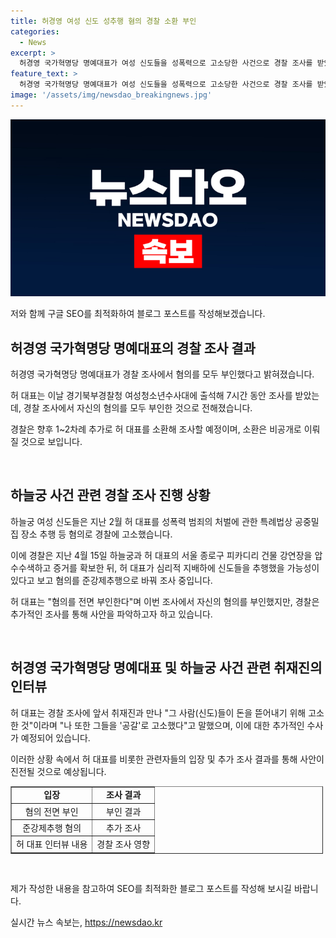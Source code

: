 ```yaml
---
title: 허경영 여성 신도 성추행 혐의 경찰 소환 부인
categories:
  - News
excerpt: >
  허경영 국가혁명당 명예대표가 여성 신도들을 성폭력으로 고소당한 사건으로 경찰 조사를 받았지만, 모든 혐의를 부인했다. 허 대표는 심리적 지배 아래 신체를 접촉한 혐의를 받고 있으며, 경찰은 추가 소환을 계획 중이다. 이에 대한 허 대표의 입장과 경찰의 조사 과정이 계속될 예정이다. (150자)
feature_text: >
  허경영 국가혁명당 명예대표가 여성 신도들을 성폭력으로 고소당한 사건으로 경찰 조사를 받았지만, 모든 혐의를 부인했다. 허 대표는 심리적 지배 아래 신체를 접촉한 혐의를 받고 있으며, 경찰은 추가 소환을 계획 중이다. 이에 대한 허 대표의 입장과 경찰의 조사 과정이 계속될 예정이다. (150자)
image: '/assets/img/newsdao_breakingnews.jpg'
---
```


<p><img src="/assets/img/newsdao_breakingnews.jpg" alt="ranknews 속보" /></p>

<p>저와 함께 구글 SEO를 최적화하여 블로그 포스트를 작성해보겠습니다.</p>

<h2 data-ke-size="size26">허경영 국가혁명당 명예대표의 경찰 조사 결과</h2>

<p data-ke-size="size16">허경영 국가혁명당 명예대표가 경찰 조사에서 혐의를 모두 부인했다고 밝혀졌습니다.</p>

<p data-ke-size="size16">허 대표는 이날 경기북부경찰청 여성청소년수사대에 출석해 7시간 동안 조사를 받았는데, 경찰 조사에서 자신의 혐의를 모두 부인한 것으로 전해졌습니다.</p>

<p data-ke-size="size16">경찰은 향후 1~2차례 추가로 허 대표를 소환해 조사할 예정이며, 소환은 비공개로 이뤄질 것으로 보입니다.</p>

<p data-ke-size="size16">&nbsp;</p>

<h2 data-ke-size="size26">하늘궁 사건 관련 경찰 조사 진행 상황</h2>

<p data-ke-size="size16">하늘궁 여성 신도들은 지난 2월 허 대표를 성폭력 범죄의 처벌에 관한 특례법상 공중밀집 장소 추행 등 혐의로 경찰에 고소했습니다.</p>

<p data-ke-size="size16">이에 경찰은 지난 4월 15일 하늘궁과 허 대표의 서울 종로구 피카디리 건물 강연장을 압수수색하고 증거를 확보한 뒤, 허 대표가 심리적 지배하에 신도들을 추행했을 가능성이 있다고 보고 혐의를 준강제추행으로 바꿔 조사 중입니다.</p>

<p data-ke-size="size16">허 대표는 "혐의를 전면 부인한다"며 이번 조사에서 자신의 혐의를 부인했지만, 경찰은 추가적인 조사를 통해 사안을 파악하고자 하고 있습니다.</p>

<p data-ke-size="size16">&nbsp;</p>

<h2 data-ke-size="size26">허경영 국가혁명당 명예대표 및 하늘궁 사건 관련 취재진의 인터뷰</h2>

<p data-ke-size="size16">허 대표는 경찰 조사에 앞서 취재진과 만나 "그 사람(신도)들이 돈을 뜯어내기 위해 고소한 것"이라며 "나 또한 그들을 '공갈'로 고소했다"고 말했으며, 이에 대한 추가적인 수사가 예정되어 있습니다.</p>

<p data-ke-size="size16">이러한 상황 속에서 허 대표를 비롯한 관련자들의 입장 및 추가 조사 결과를 통해 사안이 진전될 것으로 예상됩니다.</p>

<table border="1" cellpadding="1" cellspacing="1" style="width: 500px;">
    <tbody>
        <tr>
            <td style="text-align: center; height: 17px;"><b>입장</b></td>
            <td style="text-align: center; height: 17px;"><b>조사 결과</b></td>
        </tr>
        <tr>
            <td style="text-align: center; height: 17px;">혐의 전면 부인</td>
            <td style="text-align: center; height: 17px;">부인 결과</td>
        </tr>
        <tr>
            <td style="text-align: center; height: 17px;">준강제추행 혐의</td>
            <td style="text-align: center; height: 17px;">추가 조사</td>
        </tr>
        <tr>
            <td style="text-align: center; height: 17px;">허 대표 인터뷰 내용</td>
            <td style="text-align: center; height: 17px;">경찰 조사 영향</td>
        </tr>
    </tbody>
</table>

<p data-ke-size="size16">&nbsp;</p>

<p>제가 작성한 내용을 참고하여 SEO를 최적화한 블로그 포스트를 작성해 보시길 바랍니다.</p>
실시간 뉴스 속보는, <a href="https://newsdao.kr" rel="dofollow">https://newsdao.kr</a>


